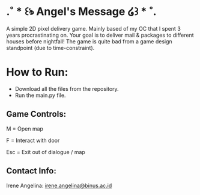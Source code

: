 # .˚ * ꒰ঌ Angel's Message ໒꒱ * ˚.
A simple 2D pixel delivery game. Mainly based of my OC that I spent 3 years procrastinating on.
Your goal is to deliver mail & packages to different houses before nightfall!
The game is quite bad from a game design standpoint (due to time-constraint).

# How to Run:
- Download all the files from the repository.
- Run the main.py file.

## Game Controls:
M  = Open map

F = Interact with door

Esc = Exit out of dialogue / map

## Contact Info:
Irene Angelina: irene.angelina@binus.ac.id